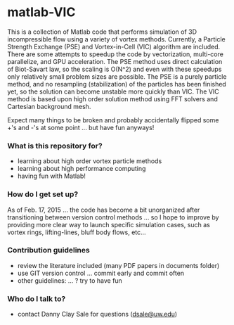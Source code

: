 # matlab-VIC #

This is a collection of Matlab code that performs simulation of 3D incompressible flow using a variety of vortex methods.  Currently, a Particle Strength Exchange (PSE) and Vortex-in-Cell (VIC) algorithm are included.  There are some attempts to speedup the code by vectorization, multi-core parallelize, and GPU acceleration.  The PSE method uses direct calculation of Biot-Savart law, so the scaling is O(N^2) and even with these speedups only relatively small problem sizes are possible.  The PSE is a purely particle method, and no resampling (stabilization) of the particles has been finished yet, so the solution can become unstable more quickly than VIC.  The VIC method is based upon high order solution method using FFT solvers and Cartesian background mesh.

Expect many things to be broken and probably accidentally flipped some +'s and -'s at some point ... but have fun anyways!

### What is this repository for? ###

* learning about high order vortex particle methods
* learning about high performance computing
* having fun with Matlab!

### How do I get set up? ###
As of Feb. 17, 2015 ... the code has become a bit unorganized after transitioning between version control methods ... so I hope to improve by providing more clear way to launch specific simulation cases, such as vortex rings, lifting-lines, bluff body flows, etc...

### Contribution guidelines ###

* review the literature included (many PDF papers in documents folder)
* use GIT version control ... commit early and commit often
* other guidelines: ... ?  try to have fun

### Who do I talk to? ###
* contact Danny Clay Sale for questions (dsale@uw.edu)
